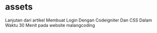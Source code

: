 # assets
Lanjutan dari artikel Membuat Login Dengan Codeigniter Dan CSS Dalam Waktu 30 Menit pada website malangcoding
